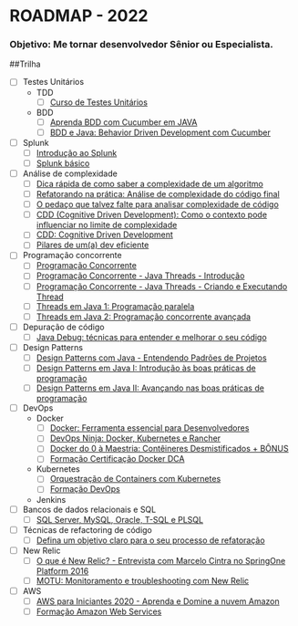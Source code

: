 # ROADMAP - 2022
### Objetivo: Me tornar desenvolvedor Sênior ou Especialista.

##Trilha
- [ ] Testes Unitários
  - TDD
    - [ ] [Curso de Testes Unitários](https://www.udemy.com/course/testes-unitarios-em-java/)
  - BDD
    - [ ] [Aprenda BDD com Cucumber em JAVA](https://www.udemy.com/course/cucumber-java/)
    - [ ] [BDD e Java: Behavior Driven Development com Cucumber](https://www.alura.com.br/curso-online-bdd-cucumber-java)
- [ ] Splunk
  - [ ] [Introdução ao Splunk](https://www.udemy.com/course/introducao-ao-splunk/)
  - [ ] [Splunk básico](https://www.youtube.com/watch?v=oKZ3_e-9Q7I&list=PL8vOoYAs_ySxS_b0mFeSbPe8q-VDyX55w)
- [ ] Análise de complexidade
  - [ ] [Dica rápida de como saber a complexidade de um algoritmo](https://www.youtube.com/watch?v=f--A1FK6KK4)
  - [ ] [Refatorando na prática: Análise de complexidade do código final](https://www.youtube.com/watch?v=ffAFTRgYBi8)
  - [ ] [O pedaço que talvez falte para analisar complexidade de código](https://www.youtube.com/watch?v=QKK7vDZYo5I)
  - [ ] [CDD (Cognitive Driven Development): Como o contexto pode influenciar no limite de complexidade](https://www.youtube.com/watch?v=NwYjSgEivyU)
  - [ ] [CDD: Cognitive Driven Development](https://www.youtube.com/watch?v=rqw_Jnv6ZX4)
  - [ ] [Pilares de um(a) dev eficiente](https://www.youtube.com/playlist?list=PLVHlvMRWE0Y4WmkV47XaWeF-Xfl_lGq8S)
- [ ] Programação concorrente
  - [ ] [Programação Concorrente](https://www.youtube.com/watch?v=FYKNHk3Ze8A)
  - [ ] [Programação Concorrente - Java Threads - Introdução](https://www.youtube.com/watch?v=bCmrhSma5bw)
  - [ ] [Programação Concorrente - Java Threads - Criando e Executando Thread](https://www.youtube.com/watch?v=4MetzKSvzqU)
  - [ ] [Threads em Java 1: Programação paralela](https://www.alura.com.br/curso-online-threads-java-1)
  - [ ] [Threads em Java 2: Programação concorrente avançada](https://www.alura.com.br/curso-online-threads-java-2)
- [ ] Depuração de código
  - [ ] [Java Debug: técnicas para entender e melhorar o seu código](https://www.alura.com.br/curso-online-java-debug)
- [ ] Design Patterns
  - [ ] [Design Patterns com Java - Entendendo Padrões de Projetos](https://www.udemy.com/course/curso-design-patterns-java/)
  - [ ] [Design Patterns em Java I: Introdução às boas práticas de programação](https://www.alura.com.br/curso-online-introducao-design-patterns-java)
  - [ ] [Design Patterns em Java II: Avançando nas boas práticas de programação](https://www.alura.com.br/curso-online-avancando-design-patterns-java)
- [ ] DevOps
  - Docker 
    - [ ] [Docker: Ferramenta essencial para Desenvolvedores](https://www.udemy.com/course/curso-docker/)
    - [ ] [DevOps Ninja: Docker, Kubernetes e Rancher](https://www.udemy.com/course/devops-mao-na-massa-docker-kubernetes-rancher/)
    - [ ] [Docker do 0 à Maestria: Contêineres Desmistificados + BÔNUS](https://www.udemy.com/course/docker-do-zero-a-maestria-conteinerizacao-desmistificada/)
    - [ ] [Formação Certificação Docker DCA](https://www.alura.com.br/formacao-docker-dca)
  - Kubernetes 
    - [ ] [Orquestração de Containers com Kubernetes](https://www.udemy.com/course/orquestracao-de-containers-com-kubernetes/)
    - [ ] [Formação DevOps](https://www.alura.com.br/formacao-devops)
  - Jenkins
- [ ] Bancos de dados relacionais e SQL
  - [ ] [SQL Server, MySQL, Oracle, T-SQL e PLSQL](https://www.udemy.com/course/bancos-de-dados-relacionais-basico-avancado/)
- [ ] Técnicas de refactoring de código
  - [ ] [Defina um objetivo claro para o seu processo de refatoração](https://www.youtube.com/watch?v=J1Vo4o2e1Ug)
- [ ] New Relic
  - [ ] [O que é New Relic? - Entrevista com Marcelo Cintra no SpringOne Platform 2016](https://www.youtube.com/watch?v=l0niBGRWk-A)
  - [ ] [MOTU: Monitoramento e troubleshooting com New Relic](https://www.youtube.com/watch?v=5TS2JUxDV9c)
- [ ] AWS
  - [ ] [AWS para Iniciantes 2020 - Aprenda e Domine a nuvem Amazon](https://www.udemy.com/course/aws-iniciantes-domine-a-nuvem-aws/)
  - [ ] [Formação Amazon Web Services](https://www.alura.com.br/formacao-amazon-web-services)
